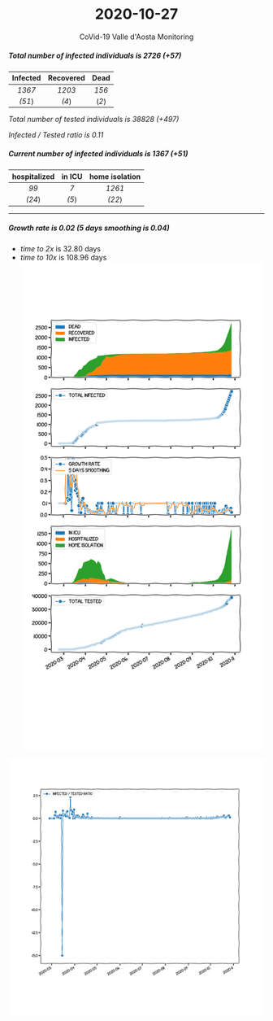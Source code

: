 <div align='center'>

# 2020-10-27
CoVid-19 Valle d'Aosta Monitoring
</div>

##### Total number of infected individuals is 2726 (+57)
Infected | Recovered | Dead
:---: | :---: | :---:
*1367* | *1203* | *156*
*(51*) | *(4*) | (*2*)

*Total number of tested individuals is 38828 (+497)*

*Infected / Tested ratio is 0.11*
##### Current number of infected individuals is 1367 (+51)
hospitalized | in ICU | home isolation
:---: | :---: | :---:
*99* |*7* |*1261*
*(24*) |*(5*) |*(22*)
***
##### Growth rate is 0.02 (5 days smoothing is 0.04)
- *time to 2x* is 32.80 days
- *time to 10x* is 108.96 days
![stats][stats]

![infected_normalized][infected_normalized]

[stats]: stats_Valled'Aosta.png
[infected_normalized]: infected_normalized_Valled'Aosta.png
